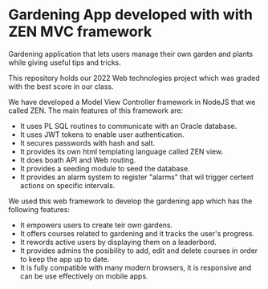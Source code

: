 # Gardening App developed with with ZEN MVC framework

Gardening application that lets users manage their own garden and plants while giving useful tips and tricks.

This repository holds our 2022 Web technologies project which was graded with the best score in our class.

We have developed a Model View Controller framework in NodeJS that we called ZEN. The main features of this framework are:

* It uses PL SQL routines to communicate with an Oracle database.
* It uses JWT tokens to enable user authentication.
* It secures passwords with hash and salt.
* It provides its own html templating language called ZEN view.
* It does boath API and Web routing.
* It provides a seeding module to seed the database.
* It provides an alarm system to register "alarms" that wil trigger certent actions on specific intervals.


We used this web framework to develop the gardening app which has the following features:

* It empowers users to create teir own gardens.
* It offers courses related to gardening and it tracks the user's progress.
* It rewords active users by displaying them on a leaderbord.
* It provides admins the posibility to add, edit and delete courses in order to keep the app up to date.
* It is fully compatible with many modern browsers, it is responsive and can be use effectively on mobile apps.


